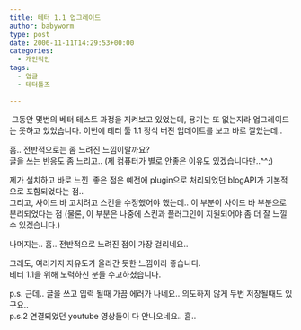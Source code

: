 ```yaml
---
title: 테터 1.1 업그레이드
author: babyworm
type: post
date: 2006-11-11T14:29:53+00:00
categories:
  - 개인적인
tags:
  - 업글
  - 테터툴즈

---
```

 그동안 몇번의 베터 테스트 과정을 지켜보고 있었는데, 용기는 또 없는지라 업그레이드는 못하고 있었습니다. 이번에 테터 툴 1.1 정식 버젼 업데이트를 보고 바로 깔았는데..

흠.. 전반적으로는 좀 느려진 느낌이랄까요?<br>
글을 쓰는 반응도 좀 느리고.. (제 컴퓨터가 별로 안좋은 이유도 있겠습니다만..^^;)

제가 설치하고 바로 느낀  좋은 점은 예전에 plugin으로 처리되었던 blogAPI가 기본적으로 포함되었다는 점..<br>
그리고, 사이드 바 고치려고 스킨을 수정했어야 했는데.. 이 부분이 사이드 바 부분으로 분리되었다는 점 (물론, 이 부분은 나중에 스킨과 플러그인이 지원되어야 좀 더 잘 느낄 수 있겠습니다.)

나머지는.. 흠.. 전반적으로 느려진 점이 가장 걸리네요..

그래도, 여러가지 자유도가 올라간 듯한 느낌이라 좋습니다.<br>
테터 1.1을 위해 노력하신 분들 수고하셨습니다.

p.s. 근데.. 글을 쓰고 입력 될때 가끔 에러가 나네요.. 의도하지 않게 두번 저장될때도 있구요..<br>
p.s.2 연결되었던 youtube 영상들이 다 안나오네요.. 흠..
